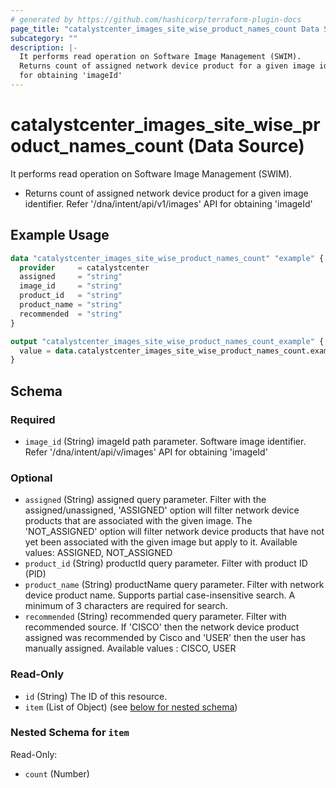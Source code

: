 ```yaml
---
# generated by https://github.com/hashicorp/terraform-plugin-docs
page_title: "catalystcenter_images_site_wise_product_names_count Data Source - terraform-provider-catalystcenter"
subcategory: ""
description: |-
  It performs read operation on Software Image Management (SWIM).
  Returns count of assigned network device product for a given image identifier. Refer '/dna/intent/api/v1/images' API
  for obtaining 'imageId'
---
```


# catalystcenter_images_site_wise_product_names_count (Data Source)

It performs read operation on Software Image Management (SWIM).

- Returns count of assigned network device product for a given image identifier. Refer '/dna/intent/api/v1/images' API
for obtaining 'imageId'

## Example Usage

```terraform
data "catalystcenter_images_site_wise_product_names_count" "example" {
  provider     = catalystcenter
  assigned     = "string"
  image_id     = "string"
  product_id   = "string"
  product_name = "string"
  recommended  = "string"
}

output "catalystcenter_images_site_wise_product_names_count_example" {
  value = data.catalystcenter_images_site_wise_product_names_count.example.item
}
```

<!-- schema generated by tfplugindocs -->
## Schema

### Required

- `image_id` (String) imageId path parameter. Software image identifier. Refer '/dna/intent/api/v/images' API for obtaining 'imageId'

### Optional

- `assigned` (String) assigned query parameter. Filter with the assigned/unassigned, 'ASSIGNED' option will filter network device products that are associated with the given image. The 'NOT_ASSIGNED' option will filter network device products that have not yet been associated with the given image but apply to it. Available values: ASSIGNED, NOT_ASSIGNED
- `product_id` (String) productId query parameter. Filter with product ID (PID)
- `product_name` (String) productName query parameter. Filter with network device product name. Supports partial case-insensitive search. A minimum of 3 characters are required for search.
- `recommended` (String) recommended query parameter. Filter with recommended source. If 'CISCO' then the network device product assigned was recommended by Cisco and 'USER' then the user has manually assigned. Available values : CISCO, USER

### Read-Only

- `id` (String) The ID of this resource.
- `item` (List of Object) (see [below for nested schema](#nestedatt--item))

<a id="nestedatt--item"></a>
### Nested Schema for `item`

Read-Only:

- `count` (Number)
